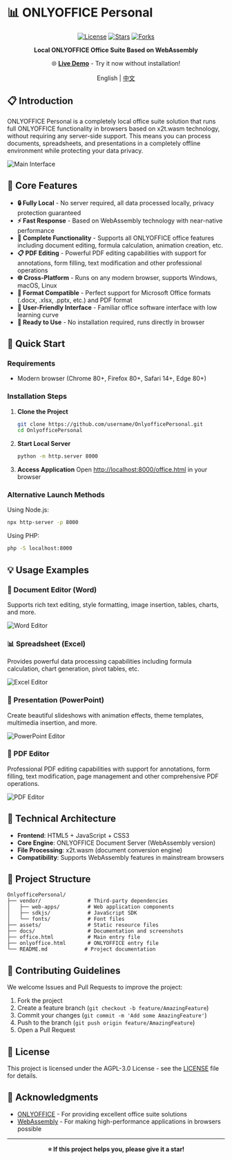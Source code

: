 # 📊 ONLYOFFICE Personal

<div align="center">

[![License](https://img.shields.io/badge/license-AGPL--3.0-blue.svg)](LICENSE)
[![Stars](https://img.shields.io/github/stars/username/OnlyofficePersonal.svg)](https://github.com/username/OnlyofficePersonal/stargazers)
[![Forks](https://img.shields.io/github/forks/username/OnlyofficePersonal.svg)](https://github.com/username/OnlyofficePersonal/network)

**Local ONLYOFFICE Office Suite Based on WebAssembly**

🌐 **[Live Demo](https://fernfei.github.io/OnlyofficePersonal/office.html)** - Try it now without installation!

English | [中文](README.md)

</div>

## 📋 Introduction

ONLYOFFICE Personal is a completely local office suite solution that runs full ONLYOFFICE functionality in browsers based on x2t.wasm technology, without requiring any server-side support. This means you can process documents, spreadsheets, and presentations in a completely offline environment while protecting your data privacy.

![Main Interface](docs/imgs/img.png)

## 🌟 Core Features

- **🔒 Fully Local** - No server required, all data processed locally, privacy protection guaranteed
- **⚡ Fast Response** - Based on WebAssembly technology with near-native performance
- **📝 Complete Functionality** - Supports all ONLYOFFICE office features including document editing, formula calculation, animation creation, etc.
- **📋 PDF Editing** - Powerful PDF editing capabilities with support for annotations, form filling, text modification and other professional operations
- **🌐 Cross-Platform** - Runs on any modern browser, supports Windows, macOS, Linux
- **📂 Format Compatible** - Perfect support for Microsoft Office formats (.docx, .xlsx, .pptx, etc.) and PDF format
- **🎨 User-Friendly Interface** - Familiar office software interface with low learning curve
- **💾 Ready to Use** - No installation required, runs directly in browser

## 🚀 Quick Start

### Requirements
- Modern browser (Chrome 80+, Firefox 80+, Safari 14+, Edge 80+)

### Installation Steps

1. **Clone the Project**
   ```bash
   git clone https://github.com/username/OnlyofficePersonal.git
   cd OnlyofficePersonal
   ```

2. **Start Local Server**
   ```bash
   python -m http.server 8000
   ```
   
3. **Access Application**
   Open [http://localhost:8000/office.html](http://localhost:8000/office.html) in your browser

### Alternative Launch Methods

Using Node.js:
```bash
npx http-server -p 8000
```

Using PHP:
```bash
php -S localhost:8000
```

## 💡 Usage Examples

### 📄 Document Editor (Word)
Supports rich text editing, style formatting, image insertion, tables, charts, and more.

![Word Editor](docs/imgs/img_1.png)

### 📊 Spreadsheet (Excel)  
Provides powerful data processing capabilities including formula calculation, chart generation, pivot tables, etc.

![Excel Editor](docs/imgs/img_2.png)

### 🎯 Presentation (PowerPoint)
Create beautiful slideshows with animation effects, theme templates, multimedia insertion, and more.

![PowerPoint Editor](docs/imgs/img_3.png)

### 📄 PDF Editor
Professional PDF editing capabilities with support for annotations, form filling, text modification, page management and other comprehensive PDF operations.

![PDF Editor](docs/imgs/img_5.png)

## 🔧 Technical Architecture

- **Frontend**: HTML5 + JavaScript + CSS3
- **Core Engine**: ONLYOFFICE Document Server (WebAssembly version)
- **File Processing**: x2t.wasm (document conversion engine)
- **Compatibility**: Supports WebAssembly features in mainstream browsers

## 📁 Project Structure

```
OnlyofficePersonal/
├── vendor/               # Third-party dependencies
│   ├── web-apps/         # Web application components
│   ├── sdkjs/            # JavaScript SDK
│   └── fonts/            # Font files
├── assets/               # Static resource files
├── docs/                 # Documentation and screenshots
├── office.html           # Main entry file
├── onlyoffice.html       # ONLYOFFICE entry file
└── README.md            # Project documentation
```

## 🤝 Contributing Guidelines

We welcome Issues and Pull Requests to improve the project:

1. Fork the project
2. Create a feature branch (`git checkout -b feature/AmazingFeature`)
3. Commit your changes (`git commit -m 'Add some AmazingFeature'`)
4. Push to the branch (`git push origin feature/AmazingFeature`)
5. Open a Pull Request

## 📄 License

This project is licensed under the AGPL-3.0 License - see the [LICENSE](LICENSE) file for details.

## 🙏 Acknowledgments

- [ONLYOFFICE](https://www.onlyoffice.com/) - For providing excellent office suite solutions
- [WebAssembly](https://webassembly.org/) - For making high-performance applications in browsers possible


---

<div align="center">

**⭐ If this project helps you, please give it a star!**

</div>
